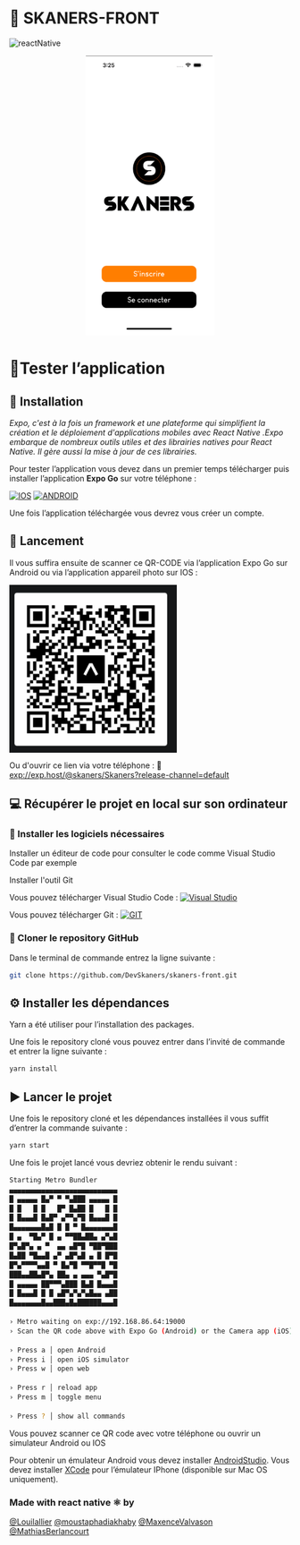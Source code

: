 # 👟 SKANERS-FRONT

![reactNative](https://img.shields.io/badge/React_Native-20232A?style=for-the-badge&logo=react&logoColor=61DAFB)

  <p align=center>
  <img height=500 src="./assets/Images/GIF14.gif" alt="gif"/>
   </p>
   

# 🤳Tester l’application

## 💽 Installation

_Expo, c'est à la fois un framework et une plateforme qui simplifient la création et le déploiement d'applications mobiles avec React Native .Expo embarque de nombreux outils utiles et des librairies natives pour React Native. Il gère aussi la mise à jour de ces librairies._

Pour tester l’application vous devez dans un premier temps télécharger puis installer l’application **Expo Go** sur votre téléphone :

[![IOS](https://img.shields.io/badge/iOS-000000?style=for-the-badge&logo=ios&logoColor=white)](https://itunes.apple.com/app/apple-store/id982107779) [![ANDROID](https://img.shields.io/badge/Android-3DDC84?style=for-the-badge&logo=android&logoColor=white)](https://play.google.com/store/apps/details?id=host.exp.exponent&referrer=www&pli=1)

Une fois l’application téléchargée vous devrez vous créer un compte.

## 📲 Lancement

Il vous suffira ensuite de scanner ce QR-CODE via l’application Expo Go sur Android ou via l’application appareil photo sur IOS :



<aside>
<img align="center" width=300 src="./assets/QRcode2.png"/ alt="qrcode"/>

</aside>

Ou d'ouvrir ce lien via votre téléphone : 🔗 [exp://exp.host/@skaners/Skaners?release-channel=default](url)

## 💻 Récupérer le projet en local sur son ordinateur

### 💽 Installer les logiciels nécessaires

Installer un éditeur de code pour consulter le code comme Visual Studio Code par exemple

Installer l'outil Git

Vous pouvez télécharger Visual Studio Code : [![Visual Studio](https://badgen.net/badge/icon/visualstudio?icon=visualstudio&label)](https://code.visualstudio.com/download)

Vous pouvez télécharger Git : [![GIT](https://img.shields.io/badge/GIT-E44C30?style=for-the-badge&logo=git&logoColor=white)](https://git-scm.com/downloads)

### 📁 Cloner le repository GitHub

Dans le terminal de commande entrez la ligne suivante :

```bash
git clone https://github.com/DevSkaners/skaners-front.git
```

## ⚙️ Installer les dépendances

Yarn a été utiliser pour l’installation des packages.

Une fois le repository cloné vous pouvez entrer dans l’invité de commande et entrer la ligne suivante :

```bash
yarn install
```

## ▶︎ Lancer le projet

Une fois le repository cloné et les dépendances installées il vous suffit d’entrer la commande suivante :

```bash
yarn start
```

Une fois le projet lancé vous devriez obtenir le rendu suivant :

```bash
Starting Metro Bundler
▄▄▄▄▄▄▄▄▄▄▄▄▄▄▄▄▄▄▄▄▄▄▄▄▄▄▄
█ ▄▄▄▄▄ █▄▀ ▀ ▀▄███ ▄▄▄▄▄ █
█ █   █ █   █▀ █▄██ █   █ █
█ █▄▄▄█ █▄█▀ ▄▀▀▄▀█ █▄▄▄█ █
█▄▄▄▄▄▄▄█▄█ █ █ ▀ █▄▄▄▄▄▄▄█
█ ▄  ▀█▄▀ █ ▄ ▀▀██▄██▄ ▄▀▄█
█▀▄█▀▄ ▄ ▀  ▄▄ ▄█▀█ ▀██▀███
█▄██ ▀█▄▄█ ▄▀ ▄█▀▄█ ▄ █ █▀█
█▀▄▀▀▀▀▄▄█ ▀ █▄▀█ ▀▀█▀▀█ ▀█
███▄▄██▄█▀▄ ██▄ ▄ ▄▄▄ ▀▄█▀█
█ ▄▄▄▄▄ ██▀▀▀▄███ █▄█ █▄▄▄█
█ █▄▄▄█ █ █ ▄█▀▄▀▄▀▄█▄▄ ▄██
█▄▄▄▄▄▄▄█▄▄███▄█▄██████▄▄▄█

› Metro waiting on exp://192.168.86.64:19000
› Scan the QR code above with Expo Go (Android) or the Camera app (iOS)

› Press a │ open Android
› Press i │ open iOS simulator
› Press w │ open web

› Press r │ reload app
› Press m │ toggle menu

› Press ? │ show all commands
```

Vous pouvez scanner ce QR code avec votre téléphone ou ouvrir un simulateur Android ou IOS

Pour obtenir un émulateur Android vous devez installer [AndroidStudio](https://developer.android.com/studio). Vous devez installer [XCode](https://apps.apple.com/fr/app/xcode/id497799835?mt=12) pour l’émulateur IPhone (disponible sur Mac OS uniquement).

### Made with react native ⚛️ by 

[@Louilallier](https://github.com/Louilallier)
[@moustaphadiakhaby](https://github.com/moustaphadiakhaby)
[@MaxenceValvason](https://github.com/MaxenceValvason)
[@MathiasBerlancourt](https://github.com/MathiasBerlancourt)
